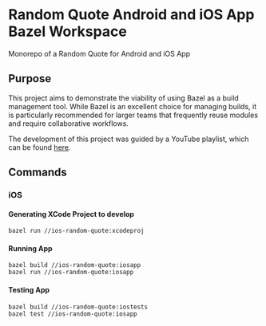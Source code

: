 # Random Quote Android and iOS App Bazel Workspace
Monorepo of a Random Quote for Android and iOS App

## Purpose

This project aims to demonstrate the viability of using Bazel as a build management tool. While Bazel is an excellent choice for managing builds, it is particularly recommended for larger teams that frequently reuse modules and require collaborative workflows. 

The development of this project was guided by a YouTube playlist, which can be found [here](https://www.youtube.com/playlist?list=PL23Revp-82LK5Xvy_iQYScLZ6zIyBGZmX).

## Commands

### iOS

#### Generating XCode Project to develop

```
bazel run //ios-random-quote:xcodeproj
```

#### Running App

```
bazel build //ios-random-quote:iosapp
bazel run //ios-random-quote:iosapp
```

#### Testing App

```
bazel build //ios-random-quote:iostests
bazel test //ios-random-quote:iosapp
```